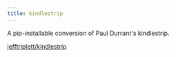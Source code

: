 ```yaml
---
title: kindlestrip
---
```


A pip-installable conversion of Paul Durrant's kindlestrip.

[jefftriplett/kindlestrip](https://github.com/jefftriplett/kindlestrip)
